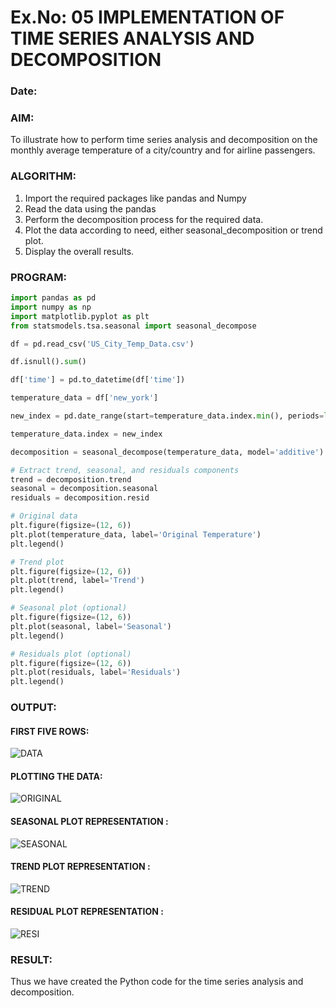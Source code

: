 # Ex.No: 05  IMPLEMENTATION OF TIME SERIES ANALYSIS AND DECOMPOSITION
### Date: 


### AIM:
To illustrate how to perform time series analysis and decomposition on the monthly average temperature of a city/country and for airline passengers.

### ALGORITHM:
1. Import the required packages like pandas and Numpy
2. Read the data using the pandas
3. Perform the decomposition process for the required data.
4. Plot the data according to need, either seasonal_decomposition or trend plot.
5. Display the overall results.

### PROGRAM:
```py
import pandas as pd
import numpy as np
import matplotlib.pyplot as plt
from statsmodels.tsa.seasonal import seasonal_decompose

df = pd.read_csv('US_City_Temp_Data.csv')

df.isnull().sum()

df['time'] = pd.to_datetime(df['time'])

temperature_data = df['new_york']

new_index = pd.date_range(start=temperature_data.index.min(), periods=len(temperature_data), freq='MS')[:len(temperature_data)]

temperature_data.index = new_index

decomposition = seasonal_decompose(temperature_data, model='additive')

# Extract trend, seasonal, and residuals components
trend = decomposition.trend
seasonal = decomposition.seasonal
residuals = decomposition.resid

# Original data
plt.figure(figsize=(12, 6))
plt.plot(temperature_data, label='Original Temperature')
plt.legend()

# Trend plot
plt.figure(figsize=(12, 6))
plt.plot(trend, label='Trend')
plt.legend()

# Seasonal plot (optional)
plt.figure(figsize=(12, 6))
plt.plot(seasonal, label='Seasonal')
plt.legend()

# Residuals plot (optional)
plt.figure(figsize=(12, 6))
plt.plot(residuals, label='Residuals')
plt.legend()


```

### OUTPUT:
#### FIRST FIVE ROWS:

![DATA](https://github.com/JEEVAABI/TSA_EXP5/assets/93427098/794c93f5-9194-44c8-90ba-284528bf28a2)

#### PLOTTING THE DATA:

![ORIGINAL](https://github.com/JEEVAABI/TSA_EXP5/assets/93427098/9cd90975-c613-48b3-b6e3-9b9aebbe376f)

#### SEASONAL PLOT REPRESENTATION :

![SEASONAL](https://github.com/JEEVAABI/TSA_EXP5/assets/93427098/b51f467f-b9e6-40ff-82c8-656c29ed90a5)

#### TREND PLOT REPRESENTATION :

![TREND](https://github.com/JEEVAABI/TSA_EXP5/assets/93427098/f9442973-58bb-480a-b040-9624b3a965ec)

#### RESIDUAL PLOT REPRESENTATION :

![RESI](https://github.com/JEEVAABI/TSA_EXP5/assets/93427098/fcfc1201-a671-4676-81ab-478c131420c7)


### RESULT:
Thus we have created the Python code for the time series analysis and decomposition.
